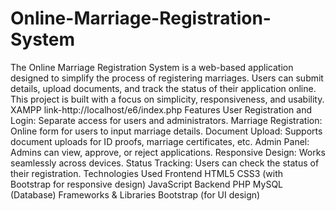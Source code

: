 # Online-Marriage-Registration-System
The Online Marriage Registration System is a web-based application designed to simplify the process of registering marriages. Users can submit details, upload documents, and track the status of their application online. This project is built with a focus on simplicity, responsiveness, and usability.  XAMPP link-http://localhost/e6/index.php
Features
User Registration and Login: Separate access for users and administrators.
Marriage Registration: Online form for users to input marriage details.
Document Upload: Supports document uploads for ID proofs, marriage certificates, etc.
Admin Panel: Admins can view, approve, or reject applications.
Responsive Design: Works seamlessly across devices.
Status Tracking: Users can check the status of their registration.
Technologies Used
Frontend
HTML5
CSS3 (with Bootstrap for responsive design)
JavaScript
Backend
PHP
MySQL (Database)
Frameworks & Libraries
Bootstrap (for UI design)


